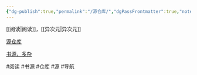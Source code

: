 ```yaml
---
{"dg-publish":true,"permalink":"/源仓库/","dgPassFrontmatter":true,"noteIcon":""}
---
```



[[阅读\|阅读]]，[[异次元\|异次元]]

[源仓库](http://www.yckceo.com/)

[书源，多杂](https://wwu.lanzoum.com/iUpLN08fonqh)

#阅读 #书源 #仓库 #源 #导航